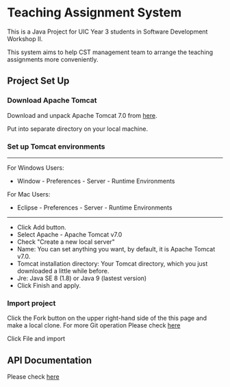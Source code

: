 # Teaching Assignment System
This is a Java Project for UIC Year 3 students in Software Development Workshop II.

This system aims to help CST management team to arrange the teaching assignments more conveniently.

## Project Set Up
### Download Apache Tomcat

Download and unpack Apache Tomcat 7.0 from 
[here](http://mirror.bit.edu.cn/apache/tomcat/tomcat-7/v7.0.82/bin/apache-tomcat-7.0.82.zip). 

Put into separate directory on your local machine.

### Set up Tomcat environments
---

For Windows Users:
* Window - Preferences - Server - Runtime Environments

For Mac Users:
* Eclipse - Preferences - Server - Runtime Environments
---


* Click Add button.
* Select Apache - Apache Tomcat v7.0
* Check "Create a new local server"
* Name: You can set anything you want, by default, it is Apache Tomcat v7.0.
* Tomcat installation directory: Your Tomcat directory, which you just downloaded a little while before.
* Jre: Java SE 8 (1.8) or Java 9 (lastest version)
* Click Finish and apply.

### Import project

Click the Fork button on the upper right-hand side of the this page and make a local clone.
For more Git operation Please check [here](https://guides.github.com/)

Click File and import

## API Documentation

Please check [here](http://111.121.193.214)
